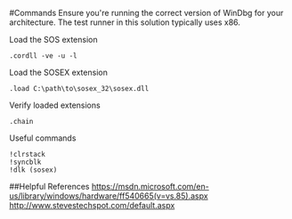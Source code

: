 #Commands
Ensure you're running the correct version of WinDbg for your architecture.
The test runner in this solution typically uses x86.

Load the SOS extension
```
.cordll -ve -u -l
```

Load the SOSEX extension
```
.load C:\path\to\sosex_32\sosex.dll
```

Verify loaded extensions
```
.chain
```

Useful commands

```
!clrstack
!syncblk
!dlk (sosex)
```

##Helpful References
https://msdn.microsoft.com/en-us/library/windows/hardware/ff540665(v=vs.85).aspx
http://www.stevestechspot.com/default.aspx
